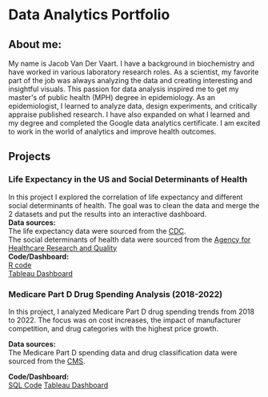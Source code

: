 # Data Analytics Portfolio
## About me:
My name is Jacob Van Der Vaart. I have a background in biochemistry and have worked in various laboratory research roles. As a scientist, my favorite part of the job was always analyzing the data and creating interesting and insightful visuals. This passion for data analysis inspired me to get my master's of public health (MPH) degree in epidemiology. As an epidemiologist, I learned to analyze data, design experiments, and critically appraise published research. I have also expanded on what I learned and my degree and completed the Google data analytics certificate. I am excited to work in the world of analytics and improve health outcomes.
## Projects

### Life Expectancy in the US and Social Determinants of Health
In this project I explored the correlation of life expectancy and different social determinants of health. The goal was to clean the data and merge the 2 datasets and put the results into an interactive dashboard.\
**Data sources:**\
The life expectancy data were sourced from the [CDC](https://archive.cdc.gov/#/details?q=life%20expectancy&start=0&rows=10&url=https://www.cdc.gov/nchs/data-visualization/life-expectancy/index.html).\
The social determinants of health data were sourced from the [Agency for Healthcare Research and Quality](https://www.ahrq.gov/sdoh/data-analytics/sdoh-data.html)\
**Code/Dashboard:**\
[R code](https://github.com/jacob-vandervaart/US-Life-Expectancy-and-Social-Determinants-of-Health/blob/6122e3d56add058391283da00a510298ac02b063/life_expenctancy_analysis.R)\
[Tableau Dashboard](https://public.tableau.com/views/USLifeExpectancyandSocialDeterminantsofHealth20102015/Measures?:language=en-US&:sid=&:redirect=auth&:display_count=n&:origin=viz_share_link)

### Medicare Part D Drug Spending Analysis (2018-2022)
In this project, I analyzed Medicare Part D drug spending trends from 2018 to 2022. The focus was on cost increases, the impact of manufacturer competition, and drug categories with the highest price growth.

**Data sources:**  
The Medicare Part D spending data and drug classification data were sourced from the [CMS](https://data.cms.gov/).  

**Code/Dashboard:**\
[SQL Code](https://github.com/jacob-vandervaart/Medicare-Part-D/blob/main/Medicare%20part%20D%20cost.sql)
[Tableau Dashboard](https://public.tableau.com/views/MedicarePartD_17404360207890/Dashboard1?:language=en-US&:sid=&:redirect=auth&:display_count=n&:origin=viz_share_link)
